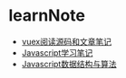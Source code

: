 # learnNote
- [vuex阅读源码和文章笔记](https://github.com/Harhao/learnVue/blob/master/Vuex/vuex.md)
- [Javascript学习笔记](https://github.com/Harhao/learnNote/blob/master/Javascript/js.md)
- [Javascript数据结构与算法](https://github.com/Harhao/learnNote/blob/master/Algorithms/Algorithms.md)
